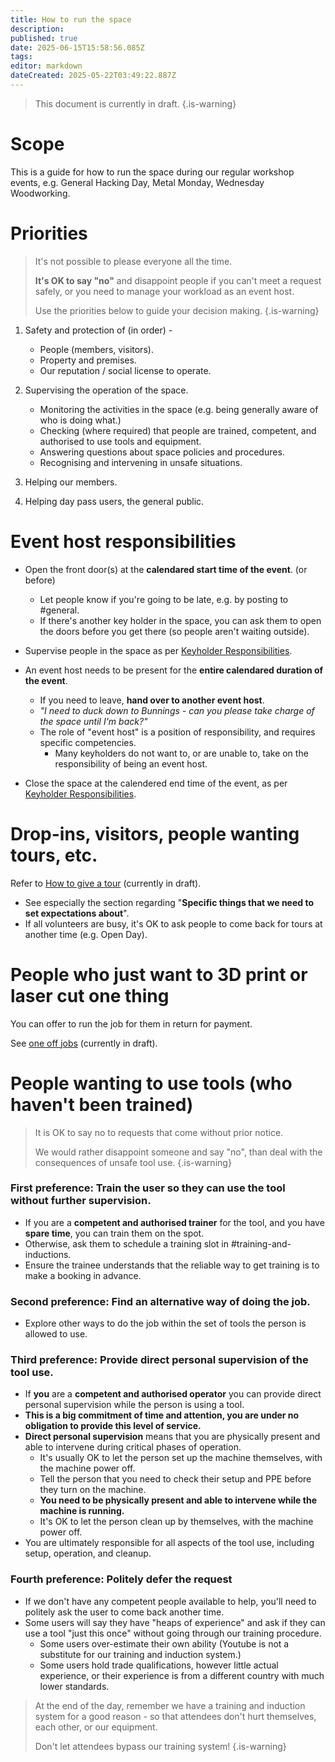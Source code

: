 ```yaml
---
title: How to run the space
description: 
published: true
date: 2025-06-15T15:58:56.085Z
tags: 
editor: markdown
dateCreated: 2025-05-22T03:49:22.887Z
---
```


> This document is currently in draft.
{.is-warning}

# Scope

This is a guide for how to run the space during our regular workshop events, e.g. General Hacking Day, Metal Monday, Wednesday Woodworking.

# Priorities

> It's not possible to please everyone all the time.
>
> **It's OK to say "no"** and disappoint people if you can't meet a request safely, or you need to manage your workload as an event host.
>
> Use the priorities below to guide your decision making.
{.is-warning}

1. Safety and protection of (in order) -
    * People (members, visitors).
    * Property and premises.
    * Our reputation / social license to operate.

2. Supervising the operation of the space.
    * Monitoring the activities in the space (e.g. being generally aware of who is doing what.)
    * Checking (where required) that people are trained, competent, and authorised to use tools and equipment.
    * Answering questions about space policies and procedures.
    * Recognising and intervening in unsafe situations.

3. Helping our members.

4. Helping day pass users, the general public.


# Event host responsibilities

* Open the front door(s) at the **calendared start time of the event**. (or before)
    * Let people know if you're going to be late, e.g. by posting to #general.
    * If there's another key holder in the space, you can ask them to open the doors before you get there (so people aren't waiting outside).

* Supervise people in the space as per [Keyholder Responsibilities](/docs/policies/keyholder_responsibilities).

* An event host needs to be present for the **entire calendared duration of the event**.
    * If you need to leave, **hand over to another event host**.
    * *"I need to duck down to Bunnings - can you please take charge of the space until I'm back?"*
    * The role of "event host" is a position of responsibility, and requires specific competencies.
      * Many keyholders do not want to, or are unable to, take on the responsibility of being an event host.
    

* Close the space at the calendered end time of the event, as per [Keyholder Responsibilities](/docs/policies/keyholder_responsibilities).

# Drop-ins, visitors, people wanting tours, etc.

Refer to [How to give a tour](/testing/drafts/howto_tour) (currently in draft).
* See especially the section regarding "**Specific things that we need to set expectations about**".
* If all volunteers are busy, it's OK to ask people to come back for tours at another time (e.g. Open Day).


# People who just want to 3D print or laser cut one thing

You can offer to run the job for them in return for payment.

See [one off jobs](/testing/drafts/howto_tour#one-off-jobs) (currently in draft).


# People wanting to use tools (who haven't been trained)

> It is OK to say no to requests that come without prior notice.
>
> We would rather disappoint someone and say "no", than deal with the consequences of unsafe tool use.
{.is-warning}

### First preference: Train the user so they can use the tool without further supervision.
* If you are a **competent and authorised trainer** for the tool, and you have **spare time**, you can train them on the spot.
* Otherwise, ask them to schedule a training slot in #training-and-inductions.
* Ensure the trainee understands that the reliable way to get training is to make a booking in advance.

### Second preference: Find an alternative way of doing the job.
* Explore other ways to do the job within the set of tools the person is allowed to use.

### Third preference: Provide direct personal supervision of the tool use.
* If **you** are a **competent and authorised operator** you can provide direct personal supervision while the person is using a tool.
* **This is a big commitment of time and attention, you are under no obligation to provide this level of service.**
* **Direct personal supervision** means that you are physically present and able to intervene during critical phases of operation.
    * It's usually OK to let the person set up the machine themselves, with the machine power off.
    * Tell the person that you need to check their setup and PPE before they turn on the machine.
    * **You need to be physically present and able to intervene while the machine is running.**
    * It's OK to let the person clean up by themselves, with the machine power off.
* You are ultimately responsible for all aspects of the tool use, including setup, operation, and cleanup.

### Fourth preference: Politely defer the request

* If we don't have any competent people available to help, you'll need to politely ask the user to come back another time.
* Some users will say they have "heaps of experience" and ask if they can use a tool "just this once" without going through our training procedure.
  * Some users over-estimate their own ability (Youtube is not a substitute for our training and induction system.)
  * Some users hold trade qualifications, however little actual experience, or their experience is from a different country with much lower standards.

> At the end of the day, remember we have a training and induction system for a good reason - so that attendees don't hurt themselves, each other, or our equipment.
>
> Don't let attendees bypass our training system!
{.is-warning}


